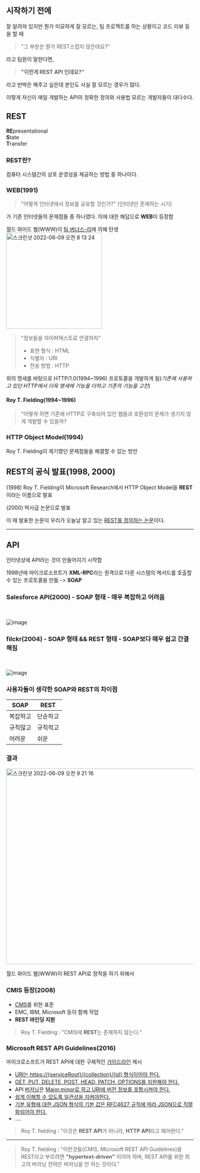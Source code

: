 ## 시작하기 전에
잘 알려져 있지만 뭔가 미묘하게 잘 모르는, 팀 프로젝트를 하는 상황이고 코드 리뷰 등을 할 때 
> "그 부분은 뭔가 REST스럽지 않은데요?"

라고 팀원이 말한다면, 
> **"이런게 REST API 인데요?"** 
 
라고 반박은 해주고 싶은데 본인도 사실 잘 모르는 경우가 많다.

이렇게 자신이 매일 개발하는 API의 정확한 정의와 사용법 모르는 개발자들이 대다수다.

## REST
**RE**presentational <br/>
**S**tate<br/>
**T**ransfer<br/>

### REST란?
컴퓨터 시스템간의 상호 운영성을 제공하는 방법 중 하나이다.

### WEB(1991)
> "어떻게 인터넷에서 정보를 공유할 것인가?" (인터넷만 존재하는 시기)

가 기존 인터넷들의 문제점들 중 하나였다. 이에 대한 해답으로 **WEB**이 등장함

월드 와이드 웹(WWW)이 [팀 버너스-리](https://ko.wikipedia.org/wiki/%ED%8C%80_%EB%B2%84%EB%84%88%EC%8A%A4%EB%A6%AC?tableofcontents=1)에 의해 탄생
<br/>
<img width="257" alt="스크린샷 2022-06-09 오전 8 13 24" src="https://user-images.githubusercontent.com/94087228/172732741-215f926f-8639-4da7-97d4-69b78a3c786b.png">

> "정보들을 하이퍼텍스트로 연결하자"
> * 표현 형식 : HTML
> * 식별자 : URI
> * 전송 방법 : HTTP

위의 명세를 바탕으로 HTTP/1.0(1994~1996) 프로토콜을 개발하게 됨(_기존에 사용하고 있던 HTTP에서 더욱 명세에 기능을 더하고 기존의 기능을 고친_)

#### Roy T. Fielding(1994~1996)
> "어떻게 하면 기존에 HTTP로 구축되어 있던 웹들과 호환성의 문제가 생기지 않게 개발할 수 있을까?

### HTTP Object Model(1994)
Roy T. Fielding이 제기했던 문제점들을 해결할 수 있는 방안

## REST의 공식 발표(1998, 2000)
(1998) Roy T. Fielding이 Microsoft Research에서 HTTP Object Model을 **REST**이라는 이름으로 발표

(2000) 박사급 논문으로 발표

이 때 발표한 논문이 우리가 오늘날 알고 있는 [REST를 정의하는 논문](https://www.ics.uci.edu/~fielding/pubs/dissertation/top.htm)이다.

***

## API
인터넷상에 API라는 것이 만들어지기 시작함

1998년에 마이크로소프트가 **XML-RPC**라는 원격으로 다른 시스템의 메서드를 호출할 수 있는 프로토콜을 만듦 -> **SOAP**

### Salesforce API(2000) - **SOAP 형태** - 매우 복잡하고 어려움
<br/>

![image](https://user-images.githubusercontent.com/94087228/172734847-e46bed92-c7d8-4445-862f-39b996360712.png)

### filckr(2004) - **SOAP 형태 && REST 형태** - SOAP보다 매우 쉽고 간결해짐
<br/>

![image](https://user-images.githubusercontent.com/94087228/172738444-9e3e7e87-d255-4846-b686-ff02bc1a2a10.png)

### 사용자들이 생각한 SOAP와 REST의 차이점
|SOAP|REST|
|------|---
|복잡하고|단순하고|
|규칙많고|규칙적고|
|어려운|쉬운|

### 결과
<img width="524" alt="스크린샷 2022-06-09 오전 9 21 16" src="https://user-images.githubusercontent.com/94087228/172738712-f40aecfb-ee74-43a3-ac9f-2ba76355520e.png">

월드 와이드 웹(WWW)이 REST API로 정착을 하기 위해서

### CMIS 등장(2008)
* [CMS](https://ecommerce-platforms.com/ko/glossary/content-management-system-cms)를 위한 표준
* EMC, IBM, Microsoft 등이 함께 작업
* **REST 바인딩 지원**

> Roy T. Fielding : "CMIS에 **REST**는 존재하지 않는다."

### Microsoft REST API Guidelines(2016)
마이크로소프트가 REST API에 대한 구체적인 [가이드라인](https://github.com/Microsoft/api-guidelines/blob/master/Guidelines.md) 제시
* [URI는 https://{serviceRoot}/{collection}/{id} 형식이어야 한다.](https://github.com/Microsoft/api-guidelines/blob/master/Guidelines.md#92-serialization)
* [GET, PUT, DELETE, POST, HEAD, PATCH, OPTIONS를 지원해야 한다.](https://github.com/Microsoft/api-guidelines/blob/master/Guidelines.md#74-supported-methods)
* API [버저닝](https://wiserloner.tistory.com/466)은 [Major.minor로 하고 URI에 버전 정보를 포함시켜야 한다.](https://github.com/Microsoft/api-guidelines/blob/master/Guidelines.md#121-versioning-formats)
* [쉽게 이해할 수 있도록 일관성을 지켜야한다.](https://github.com/Microsoft/api-guidelines/blob/master/Guidelines.md#7-consistency-fundamentals)
* [기본 유형에 대한 JSON 형식의 기본 값은 RFC4627 규칙에 따라 JSON으로 직렬화되어야 한다.](https://github.com/Microsoft/api-guidelines/blob/master/Guidelines.md#11-json-standardizations)
* ....

> Roy T. fielding : "이것은 **REST API**가 아니라, **HTTP API**라고 해야한다."

***

> Roy T. fielding : "이런것들(CMIS, Microsoft REST API Guidelines)을 REST라고 부르려면 **"hypertext-driven"** 이어야 하며, REST API를 위한 최고의 버저닝 전략은 버저닝을 안 하는 것이다."
